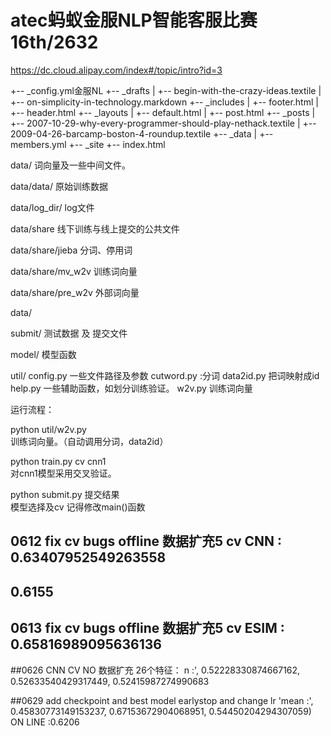 # atec蚂蚁金服NLP智能客服比赛  16th/2632
https://dc.cloud.alipay.com/index#/topic/intro?id=3

+-- _config.yml金服NL
+-- _drafts
|   +-- begin-with-the-crazy-ideas.textile
|   +-- on-simplicity-in-technology.markdown
+-- _includes
|   +-- footer.html
|   +-- header.html
+-- _layouts
|   +-- default.html
|   +-- post.html
+-- _posts
|   +-- 2007-10-29-why-every-programmer-should-play-nethack.textile
|   +-- 2009-04-26-barcamp-boston-4-roundup.textile
+-- _data
|   +-- members.yml
+-- _site
+-- index.html


data/
词向量及一些中间文件。

data/data/ 
原始训练数据

data/log_dir/
log文件

data/share
线下训练与线上提交的公共文件

data/share/jieba
分词、停用词

data/share/mv_w2v
训练词向量

data/share/pre_w2v
外部词向量

data/


submit/
测试数据 及 提交文件

model/
模型函数


util/
config.py  一些文件路径及参数
cutword.py  :分词
data2id.py  把词映射成id
help.py 一些辅助函数，如划分训练验证。
w2v.py  训练词向量



运行流程：

python  util/w2v.py  
训练词向量。（自动调用分词，data2id）

python train.py cv  cnn1  
对cnn1模型采用交叉验证。

python submit.py  提交结果  
模型选择及cv 记得修改main()函数




## 0612 fix cv bugs offline 数据扩充5 cv  CNN :  0.63407952549263558
## 0.6155
## 0613 fix cv bugs offline 数据扩充5 cv ESIM :  0.65816989095636136


##0626 CNN CV NO 数据扩充  26个特征：
n :', 0.52228330874667162, 0.52633540429317449, 0.52415987274990683


##0629 add checkpoint and best model earlystop and change lr
'mean :', 0.45830773149153237, 0.67153672904068951, 0.54450204294307059)
 ON LINE :0.6206
